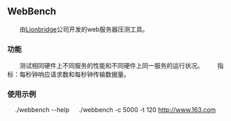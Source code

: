 ## WebBench
&emsp;&emsp;由[Lionbridge](http://www.lionbridge.com)公司开发的web服务器压测工具。
### 功能
&emsp;&emsp;测试相同硬件上不同服务的性能和不同硬件上同一服务的运行状况。
&emsp;&emsp;指标：每秒钟响应请求数和每秒钟传输数据量。

### 使用示例
&emsp; ./webbench --help
&emsp; ./webbench -c 5000 -t 120 http://www.163.com